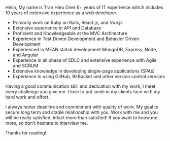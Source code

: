 Hello,
My name is Tran Hieu
Over 6+ years of IT experience which includes 10 years of extensive experience as a web developer.

- Primarily work on Ruby on Rails, React.js, and Vue.js
- Extensive experience in API and Database
- Proficient and Knowledgeable at the MVC Architecture
- Experience in Test Driven Development and Behavior Driven Development
- Experienced in MEAN statck development MongoDB, Express, Node, and Angular
- Experience in all phase of SDLC and extensive experience with Agile and SCRUM
- Extensive knowledge in developing single-page applications (SPAs)
- Experience in using GitHub, BitBucket and other version control services

Having a good communication skill and dedication with my work, I meet every challenge you give me. I love to put smile in my clients face with my hard work and effort.

I always honor deadline and commitment with quality of work. My goal to secure long term and stable relationship with you. Work with me and you will be really satisfied, infact more than satisfied!
If you want to know me more, so don’t hesitate to interview me.

Thanks for reading!
